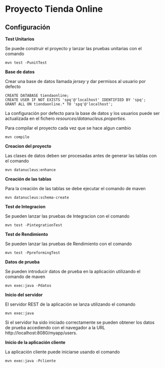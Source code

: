 Proyecto Tienda Online
===============================

Configuración
------------- 

**Test Unitarios**

Se puede construir el proyecto y lanzar las pruebas unitarias con el comando

	mvn test -PunitTest

**Base de datos**

Crear una base de datos llamada *jersey* y dar permisos al usuario por defecto

    CREATE DATABASE tiendaonline;
    CREATE USER IF NOT EXISTS 'spq'@'localhost' IDENTIFIED BY 'spq';
    GRANT ALL ON tiendaonline.* TO 'spq'@'localhost';

La configuración por defecto para la base de datos y los usuarios puede ser actualizada en el fichero *resources/datanucleus.properties*.

Para compilar el proyecto cada vez que se hace algun cambio

    mvn compile 

**Creacion del proyecto**

Las clases de datos deben ser procesadas antes de generar las tablas con el comando

	mvn datanucleus:enhance
	
**Creación de las tablas**

Para la creación de las tablas se debe ejecutar el comando de maven

    mvn datanucleus:schema-create
    
**Test de Integracion**

Se pueden lanzar las pruebas de Integracion con el comando

	mvn test -PintegrationTest
    
**Test de Rendimiento**

Se pueden lanzar las pruebas de Rendimiento con el comando

    mvn test -PpreformingTest   

**Datos de prueba**

Se pueden introducir datos de prueba en la aplicación utilizando el comando de maven

    mvn exec:java -Pdatos

**Inicio del servidor**

El servidor REST de la aplicación se lanza utilizando el comando

    mvn exec:java

Si el servidor ha sido iniciado correctamente se pueden obtener los datos de prueba accediendo con el navegador a la URL http://localhost:8080/myapp/users.


**Inicio de la aplicación cliente**

La aplicación cliente puede iniciarse usando el comando

    mvn exec:java -Pcliente